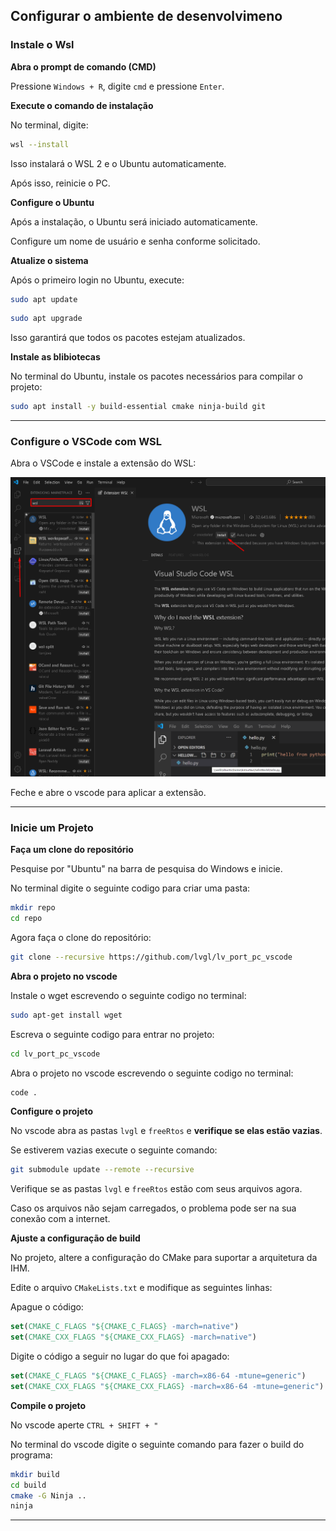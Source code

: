 



## Configurar o ambiente de desenvolvimeno

### Instale o Wsl

**Abra o prompt de comando (CMD)**

Pressione `Windows + R`, digite `cmd` e pressione `Enter`.

**Execute o comando de instalação**

No terminal, digite:

```bash
wsl --install
```

Isso instalará o WSL 2 e o Ubuntu automaticamente.

Após isso, reinicie o PC.

**Configure o Ubuntu**

Após a instalação, o Ubuntu será iniciado automaticamente. 

Configure um nome de usuário e senha conforme solicitado.

**Atualize o sistema**

Após o primeiro login no Ubuntu, execute:

```bash
sudo apt update
```

```bash
sudo apt upgrade
```

Isso garantirá que todos os pacotes estejam atualizados.

**Instale as blibiotecas**

No terminal do Ubuntu, instale os pacotes necessários para compilar o projeto:

```bash
sudo apt install -y build-essential cmake ninja-build git
```

---

### Configure o VSCode com WSL

Abra o VSCode e instale a extensão do WSL:

![WSL Extension](/img/wsl.png)

Feche e abre o vscode para aplicar a extensão.

---

### Inicie um Projeto

**Faça um clone do repositório**

Pesquise por "Ubuntu" na barra de pesquisa do Windows e inicie.

No terminal digite o seguinte codigo para criar uma pasta:
```bash
mkdir repo
cd repo
```

Agora faça o clone do repositório:
```bash
git clone --recursive https://github.com/lvgl/lv_port_pc_vscode
```

**Abra o projeto no vscode**

Instale o wget escrevendo o seguinte codigo no terminal:
```bash
sudo apt-get install wget
```

Escreva o seguinte codigo para entrar no projeto:
```bash
cd lv_port_pc_vscode
```

Abra o projeto no vscode escrevendo o seguinte codigo no terminal:
```bash
code .
```

**Configure o projeto**

No vscode abra as pastas `lvgl` e `freeRtos` e **verifique se elas estão vazias**.

Se estiverem vazias execute o seguinte comando:
```bash
git submodule update --remote --recursive
```

Verifique se as pastas `lvgl` e `freeRtos` estão com seus arquivos agora.

Caso os arquivos não sejam carregados, o problema pode ser na sua conexão com a internet.

**Ajuste a configuração de build**

No projeto, altere a configuração do CMake para suportar a arquitetura da IHM.

Edite o arquivo `CMakeLists.txt` e modifique as seguintes linhas:

Apague o código:
```cmake
set(CMAKE_C_FLAGS "${CMAKE_C_FLAGS} -march=native")
set(CMAKE_CXX_FLAGS "${CMAKE_CXX_FLAGS} -march=native")
```

Digite o código a seguir no lugar do que foi apagado:
```cmake
set(CMAKE_C_FLAGS "${CMAKE_C_FLAGS} -march=x86-64 -mtune=generic")
set(CMAKE_CXX_FLAGS "${CMAKE_CXX_FLAGS} -march=x86-64 -mtune=generic")
```

**Compile o projeto**

No vscode aperte `CTRL + SHIFT + "`

No terminal do vscode digite o seguinte comando para fazer o build do programa:

```bash
mkdir build
cd build
cmake -G Ninja ..
ninja
```

---

###




